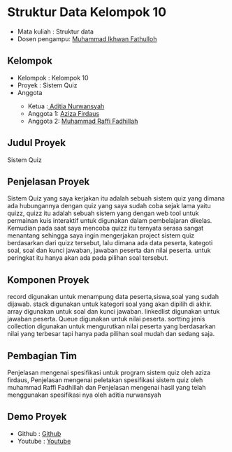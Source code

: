 # Struktur Data Kelompok 10
<ul>
<li>Mata kuliah : Struktur data</li>
<li>Dosen pengampu: <a href="https://github.com/Muhammad-Ikhwan-Fathulloh">Muhammad Ikhwan Fathulloh<a></li>
</ul> 

## Kelompok 
<ul>
<li>Kelompok : Kelompok 10</li>
<li>Proyek : Sistem Quiz</li> 
<li>Anggota</li>
<ul>
<li>Ketua :<a href=" "> Aditia Nurwansyah</a></li>
<li>Anggota 1: <a href=" "> Aziza Firdaus</a></li>
<li>Anggota 2: <a href=" "> Muhammad Raffi Fadhillah</a></li> 
</ul> 
</ul> 

## Judul Proyek 
<p>Sistem Quiz</p> 

## Penjelasan Proyek
<p>Sistem Quiz yang saya kerjakan itu adalah sebuah sistem quiz yang dimana ada hubungannya dengan quiz yang saya sudah coba sejak lama yaitu quizz, quizz itu adalah sebuah sistem yang dengan web tool untuk permainan kuis interaktif untuk digunakan dalam pembelajaran dikelas. Kemudian pada saat saya mencoba quizz itu ternyata serasa sangat menantang sehingga saya ingin mengerjakan project sistem quiz berdasarkan dari quizz tersebut, lalu dimana ada data peserta, kategoti soal, soal dan kunci jawaban, jawaban peserta dan nilai peserta. untuk peringkat itu hanya akan ada pada pilihan soal tersebut.</p>   

## Komponen Proyek
<p>record digunakan untuk menampung data peserta,siswa,soal yang sudah dijawab.
   stack digunakan untuk kategori soal yang akan dipilih di akhir.
   array digunakan untuk soal dan kunci jawaban.
   linkedlist digunakan untuk jawaban peserta.
   Queue digunakan untuk nilai peserta.
   sortting jenis collection digunakan untuk mengurutkan nilai peserta yang berdasarkan nilai yang terbesar tapi hanya pada pilihan soal mudah dan sedang saja.  
   </p>

## Pembagian Tim
<p>Penjelasan mengenai spesifikasi untuk program sistem quiz oleh aziza firdaus, Penjelasan mengenai peletakan spesifikasi sistem quiz oleh muhammad Raffi Fadhillah dan Penjelasan mengenai hasil yang telah menggunakan spesifikasi nya oleh aditia nurwansyah</p>  
 
## Demo Proyek 
<ul>
  <li>Github : <a href="https://github.com/aditianurwansyah/Aditya">Github</a></a></li>    
  <li>Youtube : <a href="">Youtube</a></li>
</ul> 
